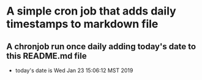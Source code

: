 A simple cron job that adds daily timestamps to markdown file
============================================================
## A chronjob run once daily adding today's date to this README.md file
* today's date is Wed Jan 23 15:06:12 MST 2019
